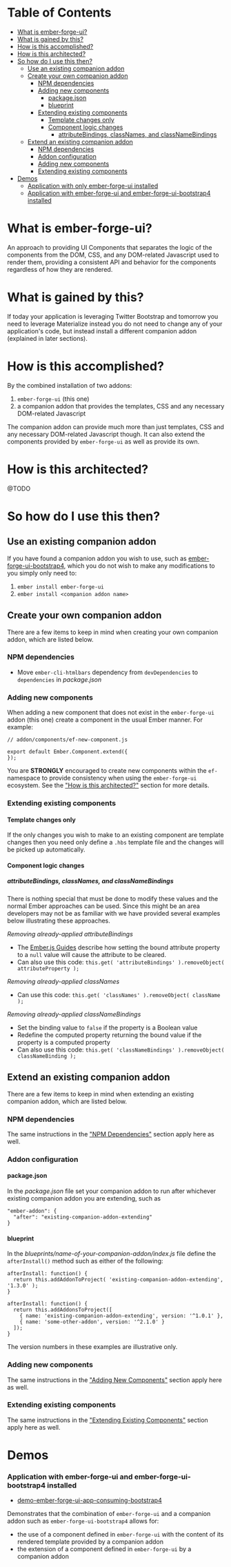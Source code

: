 # Table of Contents

* [What is ember-forge-ui?](#what-is-ember-forge-ui)
* [What is gained by this?](#what-is-gained-by-this)
* [How is this accomplished?](#how-is-this-accomplished)
* [How is this architected?](#how-is-this-architected)
* [So how do I use this then?](#so-how-do-i-use-this-then)
    * [Use an existing companion addon](#use-an-existing-companion-addon)
    * [Create your own companion addon](#create-your-own-companion-addon)
        * [NPM dependencies](#npm-dependencies)
        * [Adding new components](#adding-new-components)
            * [package.json](#packagejson)
            * [blueprint](#blueprint)
        * [Extending existing components](#extending-existing-components)
            * [Template changes only](#template-changes-only)
            * [Component logic changes](#component-logic-changes)
                * [attributeBindings, classNames, and classNameBindings](#attributebindings-classnames-and-classnamebindings)
    * [Extend an existing companion addon](#extend-an-existing-companion-addon)
        * [NPM dependencies](#npm-dependencies-1)
        * [Addon configuration](#addon-configuration)
        * [Adding new components](#adding-new-components-1)
        * [Extending existing components](#extending-existing-components-1)
* [Demos](#demos)
  * [Application with only ember-forge-ui installed](#application-with-only-ember-forge-ui-installed)
  * [Application with ember-forge-ui and ember-forge-ui-bootstrap4 installed](#application-with-ember-forge-ui-and-ember-forge-ui-bootstrap4-installed)


# What is ember-forge-ui?

An approach to providing UI Components that separates the logic of the components from the DOM, CSS, and any DOM-related Javascript used to render them, providing a consistent API and behavior for the components regardless of how they are rendered.


# What is gained by this?

If today your application is leveraging Twitter Bootstrap and tomorrow you need to leverage Materialize instead you do not need to change any of your application's code, but instead install a different companion addon (explained in later sections).


# How is this accomplished?

By the combined installation of two addons:

1. `ember-forge-ui` (this one)
2. a companion addon that provides the templates, CSS and any necessary DOM-related Javascript

The companion addon can provide much more than just templates, CSS and any necessary DOM-related Javascript though.  It can also extend the components provided by `ember-forge-ui` as well as provide its own.


# How is this architected?

@TODO


# So how do I use this then?

## Use an existing companion addon

If you have found a companion addon you wish to use, such as [ember-forge-ui-bootstrap4](https://github.com/ember-forge/ember-forge-ui-bootstrap4), which you do not wish to make any modifications to you simply only need to:

1. `ember install ember-forge-ui`
2. `ember install <companion addon name>`


## Create your own companion addon

There are a few items to keep in mind when creating your own companion addon, which are listed below.

### NPM dependencies

* Move `ember-cli-htmlbars` dependency from `devDependencies` to `dependencies` in *package.json*


### Adding new components

When adding a new component that does not exist in the `ember-forge-ui` addon (this one) create a component in the usual Ember manner.  For example:

```
// addon/components/ef-new-component.js

export default Ember.Component.extend({
});
```

You are **STRONGLY** encouraged to create new components within the `ef-` namespace to provide consistency when using the `ember-forge-ui` ecosystem. See the ["How is this architected?"](#how-is-this-architected) section for more details.


### Extending existing components

#### Template changes only

If the only changes you wish to make to an existing component are template changes then you need only define a `.hbs` template file and the changes will be picked up automatically.

#### Component logic changes

##### attributeBindings, classNames, and classNameBindings

There is nothing special that must be done to modify these values and the normal Ember approaches can be used.  Since this might be an area developers may not be as familiar with we have provided several examples below illustrating these approaches.

*Removing already-applied attributeBindings*

* The [Ember.js Guides](https://guides.emberjs.com/v2.5.0/components/customizing-a-components-element/#toc_customizing-attributes) describe how setting the bound attribute property to a `null` value will cause the attribute to be cleared.
* Can also use this code: `this.get( 'attributeBindings' ).removeObject( attributeProperty );`

*Removing already-applied classNames*

* Can use this code: `this.get( 'classNames' ).removeObject( className );`

*Removing already-applied classNameBindings*

* Set the binding value to `false` if the property is a Boolean value
* Redefine the computed property returning the bound value if the property is a computed property
* Can also use this code: `this.get( 'classNameBindings' ).removeObject( classNameBinding );`


## Extend an existing companion addon

There are a few items to keep in mind when extending an existing companion addon, which are listed below.

### NPM dependencies

The same instructions in the ["NPM Dependencies"](#npm-dependencies) section apply here as well.


### Addon configuration

#### package.json

In the *package.json* file set your companion addon to run after whichever existing companion addon you are extending,
such as

```
"ember-addon": {
  "after": "existing-companion-addon-extending"
}
```

#### blueprint

In the *blueprints/name-of-your-companion-addon/index.js* file define the `afterInstall()` method such as either of
the following:

```
afterInstall: function() {
  return this.addAddonToProject( 'existing-companion-addon-extending', '1.3.0' );
}
```

```
afterInstall: function() {
  return this.addAddonsToProject([
    { name: 'existing-companion-addon-extending', version: '^1.0.1' },
    { name: 'some-other-addon', version: '^2.1.0' }
  ]);
}
```

The version numbers in these examples are illustrative only.



### Adding new components

The same instructions in the ["Adding New Components"](#adding-new-components) section apply here as well.



### Extending existing components

The same instructions in the ["Extending Existing Components"](#extending-existing-components) section apply here as well.


# Demos

### Application with ember-forge-ui and ember-forge-ui-bootstrap4 installed

* [demo-ember-forge-ui-app-consuming-bootstrap4](https://github.com/ember-forge/demo-ember-forge-ui-app-consuming-bootstrap4)

Demonstrates that the combination of `ember-forge-ui` and a companion addon such as `ember-forge-ui-bootstrap4` allows
for:

* the use of a component defined in `ember-forge-ui` with the content of its rendered template provided by a companion addon
* the extension of a component defined in `ember-forge-ui` by a companion addon


